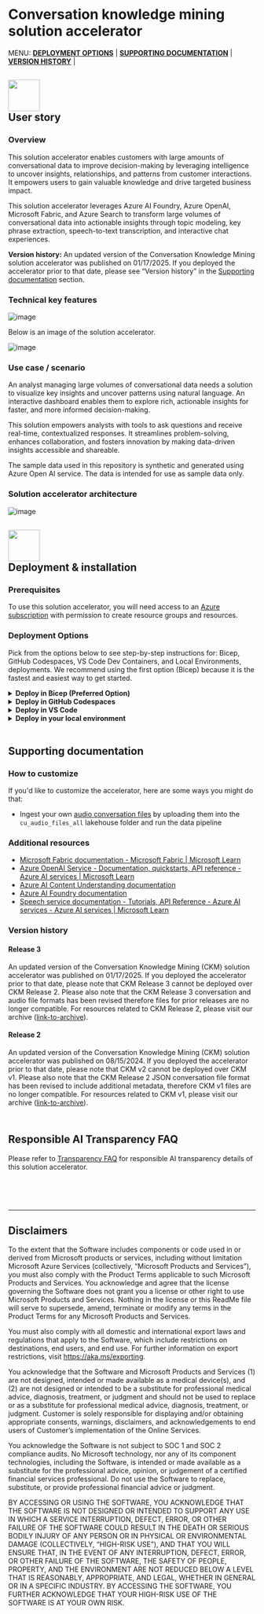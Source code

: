 # Conversation knowledge mining solution accelerator

MENU: [**DEPLOYMENT OPTIONS**](#deployment-options) \| [**SUPPORTING DOCUMENTATION**](#supporting-documentation) \|  [**VERSION HISTORY**](#version-history) \|



<h2><img src="./Documents/Images/ReadMe/userStory.png" width="64">
<br/>
User story
</h2>

### Overview

This solution accelerator enables customers with large amounts of conversational data to improve decision-making by leveraging intelligence to uncover insights, relationships, and patterns from customer interactions. It empowers users to gain valuable knowledge and drive targeted business impact. 

This solution accelerator leverages Azure AI Foundry, Azure OpenAI, Microsoft Fabric, and Azure Search to transform large volumes of conversational data into actionable insights through topic modeling, key phrase extraction, speech-to-text transcription, and interactive chat experiences.

**Version history:** An updated version of the Conversation Knowledge Mining solution accelerator was published on 01/17/2025. If you deployed the accelerator prior to that date, please see “Version history” in the [Supporting documentation](#supporting-documentation) section.

### Technical key features

![image](./Documents/Images/ReadMe/techkeyfeatures.png)

Below is an image of the solution accelerator.

![image](./Documents/Images/ReadMe/ckm-ui.png)

### Use case / scenario

An analyst managing large volumes of conversational data needs a solution to visualize key insights and uncover patterns using natural language. An interactive dashboard enables them to explore rich, actionable insights for faster, and more informed decision-making.
 
This solution empowers analysts with tools to ask questions and receive real-time, contextualized responses. It streamlines problem-solving, enhances collaboration, and fosters innovation by making data-driven insights accessible and shareable.

The sample data used in this repository is synthetic and generated using Azure Open AI service. The data is intended for use as sample data only.

### Solution accelerator architecture
![image](./Documents/Images/ReadMe/ckm-sol-arch.png)


<h2><img src="./Documents/Images/ReadMe/quickDeploy.png" width="64">
<br/>
Deployment & installation 
</h2>

### **Prerequisites**

To use this solution accelerator, you will need access to an [Azure subscription](https://azure.microsoft.com/free/) with permission to create resource groups and resources. 

### **Deployment Options**
Pick from the options below to see step-by-step instructions for: Bicep, GitHub Codespaces, VS Code Dev Containers, and Local Environments, deployments.
We recommend using the first option (Bicep) because it is the fastest and easiest way to get started.

<details>
  <summary><b>Deploy in Bicep (Preferred Option)</b></summary>

### Quick Deploy (Bicep)

1. Please check the link [Azure Products by Region](https://azure.microsoft.com/en-us/explore/global-infrastructure/products-by-region/?products=all&regions=all) and choose a region where Azure AI Search, Azure OpenAI services, Azure AI Foundry Services are available. 

2. **Deploy Azure resources**  
   Click the following deployment button to create the required resources for this accelerator directly in your Azure Subscription.

   [![Deploy to Azure](https://aka.ms/deploytoazurebutton)](https://portal.azure.com/#create/Microsoft.Template/uri/https%3A%2F%2Fraw.githubusercontent.com%2Fmicrosoft%2FConversation-Knowledge-Mining-Solution-Accelerator%2Fmain%2FDeployment%2Fbicep%2Fmain.json)



   1.  Most fields will have a default name set already. You will need to update the following Azure OpenAI settings:

       -  Region - the region where the resources will be created in

       -  Solution Prefix - provide a 6 alphanumeric value that will be used to prefix resources
      
       -  Other Location - location of resources (required for Azure SQL and CosmoDB resources)
           
3.  **Create Fabric workspace**
    1.  Navigate to ([Fabric Workspace](https://app.fabric.microsoft.com/))
    2.  Click on Data Engineering experience
    3.  Click on Workspaces from left Navigation
    4.  Click on + New Workspace
        1.  Provide Name of Workspace 
        2.  Provide Description of Workspace (optional)
        3.  Click Apply
    5.  Open Workspace
    6.  Create Environment
        1.  Click ` + New Item ` (in Workspace)
        2.  Select Environment from list
        3.  Provide name for Environment and click Create
        4.  Select Public libraries in left panel
        5.  Click Add from .yml
        6.  Upload .yml from [here](./Deployment/scripts/fabric_scripts/ckm_cu_env.yml)
        7.  Click Publish
    7.  Retrieve Workspace ID from URL, refer to documentation additional assistance ([here](https://learn.microsoft.com/en-us/fabric/admin/portal-workspace#identify-your-workspace-id))

    ***Note: Wait until the Environment is finished publishing prior to proceeding witht the next steps.

4.  **Deploy Fabric resources and artifacts**
    1.   Navigate to ([Azure Portal](https://portal.azure.com/))
    2.   Click on Azure Cloud Shell in the top right of navigation Menu (add image)
    3.   Run the run the following commands:  
         1.   ```az login``` ***Follow instructions in Azure Cloud Shell for login instructions
         2.   ```rm -rf ./Conversation-Knowledge-Mining-Solution-Accelerator```
         3.   ```git clone https://github.com/microsoft/Conversation-Knowledge-Mining-Solution-Accelerator```
         4.   ```cd ./Conversation-Knowledge-Mining-Solution-Accelerator/Deployment/scripts/fabric_scripts```
         5.   ```sh ./run_fabric_items_scripts.sh keyvault_param workspaceid_param solutionprefix_param```
              1.   keyvault_param - the name of the keyvault that was created in Step 1
              2.   workspaceid_param - the workspaceid created in Step 2
              3.   solutionprefix_param - prefix used to append to lakehouse upon creation
5.  **Add App Authentication**
   
    Follow steps in [App Authentication](./Documents/AppAuthentication.md) to configure authenitcation in app service.

### Upload additional files

All files WAV files can be uploaded in the corresponding Lakehouse in the data/Files folder:

- Audio (WAV files):
  Upload Audio files in the *cu_audio_files_all* folder.

### Post-deployment
- To process additional files, manually execute the pipeline_notebook after uploading new files.
- The OpenAI prompt can be modified within the Fabric notebooks.
</details>

<details>
  <summary><b>Deploy in GitHub Codespaces</b></summary>

 ### GitHub Codpespaces

You can run this template virtually by using GitHub Codespaces. The button will open a web-based VS Code instance in your browser:

1. Open the template (this may take several minutes):

    [![Open in GitHub Codespaces](https://github.com/codespaces/badge.svg)](https://codespaces.new/Azure-Samples/azureai-basic-python)

2. Open a terminal window
3. Continue with the [deploying steps](#deploying)

</details>

<details>
  <summary><b>Deploy in VS Code</b></summary>

 ### VS Code Dev Containers

A related option is VS Code Dev Containers, which will open the project in your local VS Code using the [Dev Containers extension](https://marketplace.visualstudio.com/items?itemName=ms-vscode-remote.remote-containers):

1. Start Docker Desktop (install it if not already installed)
2. Open the project:

    [![Open in Dev Containers](https://img.shields.io/static/v1?style=for-the-badge&label=Dev%20Containers&message=Open&color=blue&logo=visualstudiocode)](https://vscode.dev/redirect?url=vscode://ms-vscode-remote.remote-containers/cloneInVolume?url=https://github.com/Azure-Samples/azureai-basic-python)

3. In the VS Code window that opens, once the project files show up (this may take several minutes), open a terminal window.
4. Continue with the [deploying steps](#deploying)

</details>

<details>
  <summary><b>Deploy in your local environment</b></summary>

 ### Local environment

If you're not using one of the above options for opening the project, then you'll need to:

1. Make sure the following tools are installed:

    * [Azure Developer CLI (azd)](https://aka.ms/install-azd)
    * [Python 3.9+](https://www.python.org/downloads/)
    * [Docker Desktop](https://www.docker.com/products/docker-desktop/)
    * [Git](https://git-scm.com/downloads)

2. Download the project code:

    ```shell
    azd init -t azureai-basic-python
    ```

3. Open the project folder in your terminal or editor.

</details>

<br/>
<h2>
Supporting documentation
</h2>

### 

### How to customize 

If you'd like to customize the accelerator, here are some ways you might do that:
- Ingest your own [audio conversation files](./Documents/ConversationalDataFormat.md) by uploading them into the `cu_audio_files_all` lakehouse folder and run the data pipeline

### Additional resources

- [Microsoft Fabric documentation - Microsoft Fabric | Microsoft Learn](https://learn.microsoft.com/en-us/fabric/)
- [Azure OpenAI Service - Documentation, quickstarts, API reference - Azure AI services | Microsoft Learn](https://learn.microsoft.com/en-us/azure/ai-services/openai/concepts/use-your-data)
- [Azure AI Content Understanding documentation](https://learn.microsoft.com/en-us/azure/ai-services/content-understanding/)
- [Azure AI Foundry documentation](https://learn.microsoft.com/en-us/azure/ai-studio/)
- [Speech service documentation - Tutorials, API Reference - Azure AI services - Azure AI services | Microsoft Learn](https://learn.microsoft.com/en-us/azure/ai-services/speech-service/)


### Version history

#### Release 3
An updated version of the Conversation Knowledge Mining (CKM) solution accelerator was published on 01/17/2025. If you deployed the accelerator prior to that date, please note that CKM Release 3 cannot be deployed over CKM Release 2. Please also note that the CKM Release 3 conversation and audio file formats has been revised therefore files for prior releases are no longer compatible. For resources related to CKM Release 2, please visit our archive ([link-to-archive](https://github.com/microsoft/Conversation-Knowledge-Mining-Solution-Accelerator/tree/ckm-v2)).

#### Release 2
An updated version of the Conversation Knowledge Mining (CKM) solution accelerator was published on 08/15/2024. If you deployed the accelerator prior to that date, please note that CKM v2 cannot be deployed over CKM v1. Please also note that the CKM Release 2 JSON conversation file format has been revised to include additional metadata, therefore CKM v1 files are no longer compatible. For resources related to CKM v1, please visit our archive ([link-to-archive](https://github.com/microsoft/Conversation-Knowledge-Mining-Solution-Accelerator/tree/ckm-v1)).

<h2>
</br>
Responsible AI Transparency FAQ 
</h2>

Please refer to [Transparency FAQ](./TRANSPARENCY_FAQ.md) for responsible AI transparency details of this solution accelerator.

<br/>
<br/>
<br/>

---

## Disclaimers

To the extent that the Software includes components or code used in or derived from Microsoft products or services, including without limitation Microsoft Azure Services (collectively, “Microsoft Products and Services”), you must also comply with the Product Terms applicable to such Microsoft Products and Services. You acknowledge and agree that the license governing the Software does not grant you a license or other right to use Microsoft Products and Services. Nothing in the license or this ReadMe file will serve to supersede, amend, terminate or modify any terms in the Product Terms for any Microsoft Products and Services. 

You must also comply with all domestic and international export laws and regulations that apply to the Software, which include restrictions on destinations, end users, and end use. For further information on export restrictions, visit https://aka.ms/exporting. 

You acknowledge that the Software and Microsoft Products and Services (1) are not designed, intended or made available as a medical device(s), and (2) are not designed or intended to be a substitute for professional medical advice, diagnosis, treatment, or judgment and should not be used to replace or as a substitute for professional medical advice, diagnosis, treatment, or judgment. Customer is solely responsible for displaying and/or obtaining appropriate consents, warnings, disclaimers, and acknowledgements to end users of Customer’s implementation of the Online Services. 

You acknowledge the Software is not subject to SOC 1 and SOC 2 compliance audits. No Microsoft technology, nor any of its component technologies, including the Software, is intended or made available as a substitute for the professional advice, opinion, or judgement of a certified financial services professional. Do not use the Software to replace, substitute, or provide professional financial advice or judgment.  

BY ACCESSING OR USING THE SOFTWARE, YOU ACKNOWLEDGE THAT THE SOFTWARE IS NOT DESIGNED OR INTENDED TO SUPPORT ANY USE IN WHICH A SERVICE INTERRUPTION, DEFECT, ERROR, OR OTHER FAILURE OF THE SOFTWARE COULD RESULT IN THE DEATH OR SERIOUS BODILY INJURY OF ANY PERSON OR IN PHYSICAL OR ENVIRONMENTAL DAMAGE (COLLECTIVELY, “HIGH-RISK USE”), AND THAT YOU WILL ENSURE THAT, IN THE EVENT OF ANY INTERRUPTION, DEFECT, ERROR, OR OTHER FAILURE OF THE SOFTWARE, THE SAFETY OF PEOPLE, PROPERTY, AND THE ENVIRONMENT ARE NOT REDUCED BELOW A LEVEL THAT IS REASONABLY, APPROPRIATE, AND LEGAL, WHETHER IN GENERAL OR IN A SPECIFIC INDUSTRY. BY ACCESSING THE SOFTWARE, YOU FURTHER ACKNOWLEDGE THAT YOUR HIGH-RISK USE OF THE SOFTWARE IS AT YOUR OWN RISK.  
